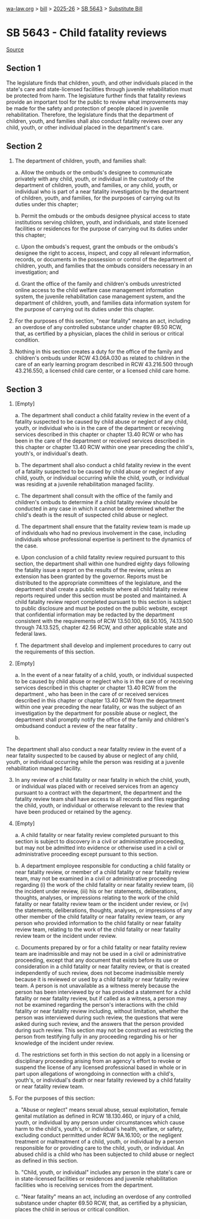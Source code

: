 [wa-law.org](/) > [bill](/bill/) > [2025-26](/bill/2025-26/) > [SB 5643](/bill/2025-26/sb/5643/) > [Substitute Bill](/bill/2025-26/sb/5643/S/)

# SB 5643 - Child fatality reviews

[Source](http://lawfilesext.leg.wa.gov/biennium/2025-26/Pdf/Bills/Senate%20Bills/5643-S.pdf)

## Section 1
The legislature finds that children, youth, and other individuals placed in the state's care and state-licensed facilities through juvenile rehabilitation must be protected from harm. The legislature further finds that fatality reviews provide an important tool for the public to review what improvements may be made for the safety and protection of people placed in juvenile rehabilitation. Therefore, the legislature finds that the department of children, youth, and families shall also conduct fatality reviews over any child, youth, or other individual placed in the department's care.

## Section 2
1. The department of children, youth, and families shall:

    a. Allow the ombuds or the ombuds's designee to communicate privately with any child, youth, or individual in the custody of the department of children, youth, and families, or any child, youth, or individual who is part of a near fatality investigation by the department of children, youth, and families, for the purposes of carrying out its duties under this chapter;

    b. Permit the ombuds or the ombuds designee physical access to state institutions serving children, youth, and individuals, and state licensed facilities or residences for the purpose of carrying out its duties under this chapter;

    c. Upon the ombuds's request, grant the ombuds or the ombuds's designee the right to access, inspect, and copy all relevant information, records, or documents in the possession or control of the department of children, youth, and families that the ombuds considers necessary in an investigation; and

    d. Grant the office of the family and children's ombuds unrestricted online access to the child welfare case management information system, the juvenile rehabilitation case management system, and the department of children, youth, and families data information system for the purpose of carrying out its duties under this chapter.

2. For the purposes of this section, "near fatality" means an act, including an overdose of any controlled substance under chapter 69.50 RCW, that, as certified by a physician, places the child in serious or critical condition.

3. Nothing in this section creates a duty for the office of the family and children's ombuds under RCW 43.06A.030 as related to children in the care of an early learning program described in RCW 43.216.500 through 43.216.550, a licensed child care center, or a licensed child care home.

## Section 3
1. [Empty]

    a. The department shall conduct a child fatality review in the event of a fatality suspected to be caused by child abuse or neglect of any child, youth, or individual who is in the care of the department or receiving services described in this chapter or chapter 13.40 RCW or who has been in the care of the department or received services described in this chapter or chapter 13.40 RCW within one year preceding the child's, youth's, or individual's death.

    b. The department shall also conduct a child fatality review in the event of a fatality suspected to be caused by child abuse or neglect of any child, youth, or individual occurring while the child, youth, or individual was residing at a juvenile rehabilitation managed facility.

    c. The department shall consult with the office of the family and children's ombuds to determine if a child fatality review should be conducted in any case in which it cannot be determined whether the child's death is the result of suspected child abuse or neglect.

    d. The department shall ensure that the fatality review team is made up of individuals who had no previous involvement in the case, including individuals whose professional expertise is pertinent to the dynamics of the case.

    e. Upon conclusion of a child fatality review required pursuant to this section, the department shall within one hundred eighty days following the fatality issue a report on the results of the review, unless an extension has been granted by the governor. Reports must be distributed to the appropriate committees of the legislature, and the department shall create a public website where all child fatality review reports required under this section must be posted and maintained. A child fatality review report completed pursuant to this section is subject to public disclosure and must be posted on the public website, except that confidential information may be redacted by the department consistent with the requirements of RCW 13.50.100, 68.50.105, 74.13.500 through 74.13.525, chapter 42.56 RCW, and other applicable state and federal laws.

    f. The department shall develop and implement procedures to carry out the requirements of this section.

2. [Empty]

    a. In the event of a near fatality of a child, youth, or individual suspected to be caused by child abuse or neglect who is in the care of or receiving services described in this chapter or chapter 13.40 RCW from the department , who has been in the care of or received services described in this chapter or chapter 13.40 RCW from the department within one year preceding the near fatality, or was the subject of an investigation by the department for possible abuse or neglect, the department shall promptly notify the office of the family and children's ombudsand conduct a review of the near fatality .

    b.

The department shall also conduct a near fatality review in the event of a near fatality suspected to be caused by abuse or neglect of any child, youth, or individual occurring while the person was residing at a juvenile rehabilitation managed facility.

3. In any review of a child fatality or near fatality in which the child, youth, or individual was placed with or received services from an agency pursuant to a contract with the department, the department and the fatality review team shall have access to all records and files regarding the child, youth, or individual or otherwise relevant to the review that have been produced or retained by the agency.

4. [Empty]

    a. A child fatality or near fatality review completed pursuant to this section is subject to discovery in a civil or administrative proceeding, but may not be admitted into evidence or otherwise used in a civil or administrative proceeding except pursuant to this section.

    b. A department employee responsible for conducting a child fatality or near fatality review, or member of a child fatality or near fatality review team, may not be examined in a civil or administrative proceeding regarding (i) the work of the child fatality or near fatality review team, (ii) the incident under review, (iii) his or her statements, deliberations, thoughts, analyses, or impressions relating to the work of the child fatality or near fatality review team or the incident under review, or (iv) the statements, deliberations, thoughts, analyses, or impressions of any other member of the child fatality or near fatality review team, or any person who provided information to the child fatality or near fatality review team, relating to the work of the child fatality or near fatality review team or the incident under review.

    c. Documents prepared by or for a child fatality or near fatality review team are inadmissible and may not be used in a civil or administrative proceeding, except that any document that exists before its use or consideration in a child fatality or near fatality review, or that is created independently of such review, does not become inadmissible merely because it is reviewed or used by a child fatality or near fatality review team. A person is not unavailable as a witness merely because the person has been interviewed by or has provided a statement for a child fatality or near fatality review, but if called as a witness, a person may not be examined regarding the person's interactions with the child fatality or near fatality review including, without limitation, whether the person was interviewed during such review, the questions that were asked during such review, and the answers that the person provided during such review. This section may not be construed as restricting the person from testifying fully in any proceeding regarding his or her knowledge of the incident under review.

    d. The restrictions set forth in this section do not apply in a licensing or disciplinary proceeding arising from an agency's effort to revoke or suspend the license of any licensed professional based in whole or in part upon allegations of wrongdoing in connection with a child's, youth's, or individual's death or near fatality reviewed by a child fatality or near fatality review team.

5. For the purposes of this section:

    a. "Abuse or neglect" means sexual abuse, sexual exploitation, female genital mutilation as defined in RCW 18.130.460, or injury of a child, youth, or individual by any person under circumstances which cause harm to the child's, youth's, or individual's health, welfare, or safety, excluding conduct permitted under RCW 9A.16.100; or the negligent treatment or maltreatment of a child, youth, or individual by a person responsible for or providing care to the child, youth, or individual. An abused child is a child who has been subjected to child abuse or neglect as defined in this section.

    b. "Child, youth, or individual" includes any person in the state's care or in state-licensed facilities or residences and juvenile rehabilitation facilities who is receiving services from the department.

    c. "Near fatality" means an act, including an overdose of any controlled substance under chapter 69.50 RCW, that, as certified by a physician, places the child in serious or critical condition.
